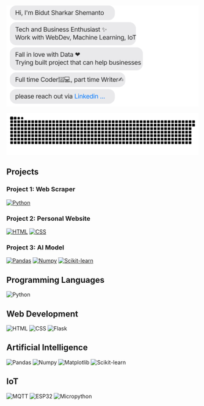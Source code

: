 [![](https://github.com/shemanto27/shemanto27/blob/main/chat.svg)](https://www.linkedin.com/in/shemanto/)

[![](https://github.com/shemanto27/shemanto27/blob/main/github-contribution-grid-snake.svg)](https://www.linkedin.com/in/shemanto/)

## Projects

### Project 1: Web Scraper
[![Python](https://img.shields.io/badge/Python-3776AB?style=for-the-badge&logo=python&logoColor=white)](https://github.com/search?q=topic:web-scraper+language:python)

### Project 2: Personal Website
[![HTML](https://img.shields.io/badge/HTML5-E34F26?style=for-the-badge&logo=html5&logoColor=white)](https://github.com/search?q=topic:personal-website+language:html)
[![CSS](https://img.shields.io/badge/CSS3-1572B6?style=for-the-badge&logo=css3&logoColor=white)](https://github.com/search?q=topic:personal-website+language:css)

### Project 3: AI Model
[![Pandas](https://img.shields.io/badge/Pandas-150458?style=for-the-badge&logo=pandas&logoColor=white)](https://github.com/search?q=topic:ai-model+language:python+pandas)
[![Numpy](https://img.shields.io/badge/Numpy-013243?style=for-the-badge&logo=numpy&logoColor=white)](https://github.com/search?q=topic:ai-model+language:python+numpy)
[![Scikit-learn](https://img.shields.io/badge/Scikit--learn-F7931E?style=for-the-badge&logo=scikit-learn&logoColor=white)](https://github.com/search?q=topic:ai-model+language:python+scikit-learn)


## Programming Languages
![Python](https://img.shields.io/badge/Python-3776AB?style=for-the-badge&logo=python&logoColor=white)

## Web Development
![HTML](https://img.shields.io/badge/HTML5-E34F26?style=for-the-badge&logo=html5&logoColor=white)
![CSS](https://img.shields.io/badge/CSS3-1572B6?style=for-the-badge&logo=css3&logoColor=white)
![Flask](https://img.shields.io/badge/Flask-000000?style=for-the-badge&logo=flask&logoColor=white)

## Artificial Intelligence
![Pandas](https://img.shields.io/badge/Pandas-150458?style=for-the-badge&logo=pandas&logoColor=white)
![Numpy](https://img.shields.io/badge/Numpy-013243?style=for-the-badge&logo=numpy&logoColor=white)
![Matplotlib](https://img.shields.io/badge/Matplotlib-008080?style=for-the-badge&logo=plotly&logoColor=white)
![Scikit-learn](https://img.shields.io/badge/Scikit--learn-F7931E?style=for-the-badge&logo=scikit-learn&logoColor=white)

## IoT
![MQTT](https://img.shields.io/badge/MQTT-660066?style=for-the-badge&logo=eclipse-mosquitto&logoColor=white)
![ESP32](https://img.shields.io/badge/ESP32-000000?style=for-the-badge&logo=espressif&logoColor=white)
![Micropython](https://img.shields.io/badge/Micropython-2C2C2C?style=for-the-badge&logo=micropython&logoColor=white)


